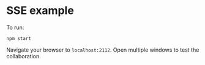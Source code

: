 # SSE example

To run:

```
npm start
```

Navigate your browser to `localhost:2112`. Open multiple windows to test the collaboration.